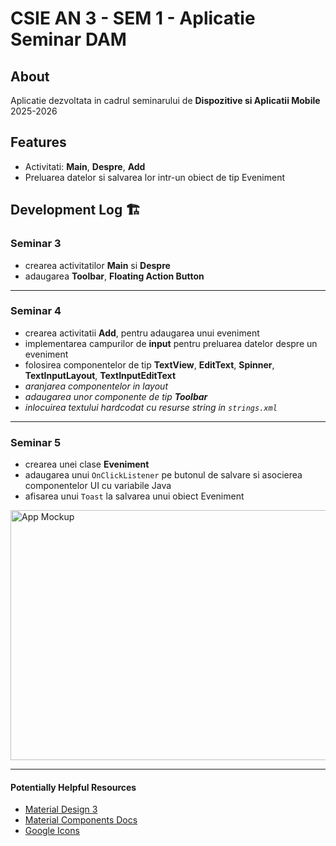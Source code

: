 # CSIE AN 3 - SEM 1 - Aplicatie Seminar DAM

## About
Aplicatie dezvoltata in cadrul seminarului de **Dispozitive si Aplicatii Mobile** 2025-2026

## Features
- Activitati: **Main**, **Despre**, **Add**
- Preluarea datelor si salvarea lor intr-un obiect de tip Eveniment

## Development Log 🏗

### Seminar 3
- crearea activitatilor **Main** si **Despre**
- adaugarea **Toolbar**, **Floating Action Button**
---
### Seminar 4
- crearea activitatii **Add**, pentru adaugarea unui eveniment
- implementarea campurilor de **input** pentru preluarea datelor despre un eveniment
- folosirea componentelor de tip **TextView**, **EditText**, **Spinner**, **TextInputLayout**, **TextInputEditText**
- _aranjarea componentelor in layout_
- _adaugarea unor componente de tip **Toolbar**_
- _inlocuirea textului hardcodat cu resurse string in `strings.xml`_
---
### Seminar 5
- crearea unei clase **Eveniment**
- adaugarea unui `OnClickListener` pe butonul de salvare si asocierea componentelor UI cu variabile Java
- afisarea unui `Toast` la salvarea unui obiect Eveniment
<img width="711" height="400" alt="App Mockup" src="https://github.com/user-attachments/assets/a59d98a2-db5c-480c-a7ef-083cb545866d" />

-------
#### Potentially Helpful Resources
- [Material Design 3](https://m3.material.io/)
- [Material Components Docs](https://github.com/material-components/material-components-android/tree/master/docs)
- [Google Icons](https://fonts.google.com/icons)
